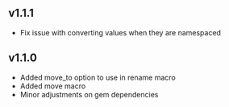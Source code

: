 ## v1.1.1
* Fix issue with converting values when they are namespaced

## v1.1.0
* Added move_to option to use in rename macro
* Added move macro
* Minor adjustments on gem dependencies
